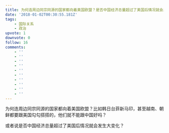 ```yaml
---
title: 为何连周边同宗同源的国家都向着美国欧盟？是否中国经济总量超过了美国后情况就会发生大变化？
date: '2018-01-02T00:30:55.181Z'
tags:
    - 国际关系
    - 政治
upvote: 1
downvote: 0
follow: 16
comments:
    - ''
    - ''
    - ''
    - ''
    - ''
    - ''
    - ''
    - ''
    - ''
    - ''
---
```


为何连周边同宗同源的国家都向着美国欧盟？比如韩日台菲新马印，甚至越南、朝鲜都要跟美国勾勾搭搭的，他们就不能跟中国好吗？

或者说是否中国经济总量超过了美国后情况就会发生大变化？
